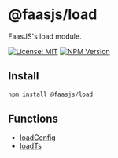 # @faasjs/load

FaasJS's load module.

[![License: MIT](https://img.shields.io/npm/l/@faasjs/load.svg)](https://github.com/faasjs/faasjs/blob/main/packages/load/LICENSE)
[![NPM Version](https://img.shields.io/npm/v/@faasjs/load.svg)](https://www.npmjs.com/package/@faasjs/load)

## Install

```sh
npm install @faasjs/load
```

## Functions

- [loadConfig](functions/loadConfig.md)
- [loadTs](functions/loadTs.md)
